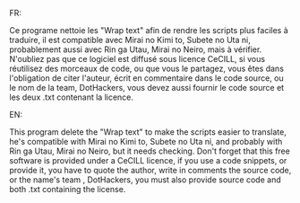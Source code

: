 FR:

Ce programe nettoie les "Wrap text" afin de rendre les scripts plus faciles à traduire, il est compatible avec Mirai no Kimi to, Subete no Uta ni,
probablement aussi avec Rin ga Utau, Mirai no Neiro, mais à vérifier. N'oubliez pas que ce logiciel est diffusé sous licence CeCILL, 
si vous réutilisez des morceaux de code, ou que vous le partagez, vous êtes dans l'obligation de citer l'auteur, écrit en commentaire dans le code source, 
ou le nom de la team, DotHackers, vous devez aussi fournir le code source et les deux .txt contenant la licence.

EN:

This program delete the "Wrap text" to make the scripts easier to translate, he's compatible with Mirai no Kimi to, Subete no Uta ni, 
and probably with Rin ga Utau, Mirai no Neiro, but it needs checking. Don't forget that this free software is provided under a CeCILL licence,
if you use a code snippets, or provide it, you have to quote the author, write in comments the source code, or the name's team , DotHackers, 
you must also provide source code and both .txt containing the license.
